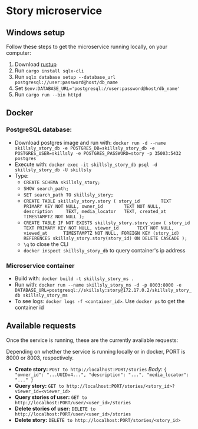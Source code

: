 # Story microservice

## Windows setup  

Follow these steps to get the microservice running locally, on your computer:  

1. Download [rustup](https://www.rust-lang.org/tools/install)
2. Run `cargo install sqlx-cli`
3. Run `sqlx database setup --database_url postgresql://user:password@host/db_name`
4. Set `$env:DATABASE_URL='postgresql://user:password@host/db_name'`
5. Run `cargo run --bin httpd`

## Docker

### PostgreSQL database:

- Download postgres image and run with: `docker run -d --name skillsly_story_db -e POSTGRES_DB=skillsly_story_db -e POSTGRES_USER=skillsly -e POSTGRES_PASSWORD=story -p 35003:5432 postgres`
- Execute with: `docker exec -it skillsly_story_db psql -d skillsly_story_db -U skillsly`
- Type:
  - `CREATE SCHEMA skillsly_story;`
  - `SHOW search_path;`
  - `SET search_path TO skillsly_story;`
  - `CREATE TABLE skillsly_story.story
    (
    story_id        TEXT PRIMARY KEY NOT NULL,
    owner_id        TEXT NOT NULL,
    description     TEXT,
    media_locator   TEXT,
    created_at      TIMESTAMPTZ NOT NULL
    );`
  - `CREATE TABLE IF NOT EXISTS skillsly_story.story_view
    (
    story_id        TEXT PRIMARY KEY NOT NULL,
    viewer_id       TEXT NOT NULL,
    viewed_at      TIMESTAMPTZ NOT NULL,
    FOREIGN KEY (story_id) REFERENCES skillsly_story.story(story_id)
    ON DELETE CASCADE
    );`
  - `\q` to close the CLI
  - `docker inspect skillsly_story_db` to query container's ip address

### Microservice container

- Build with: `docker build -t skillsly_story_ms .`
- Run with: `docker run --name skillsly_story_ms -d -p 8003:8000 -e DATABASE_URL=postgresql://skillsly:story@172.17.0.2/skillsly_story_db skillsly_story_ms`
- To see logs: `docker logs -f <container_id>`. Use `docker ps` to get the container id

## Available requests

Once the service is running, these are the currently available requests:

Depending on whether the service is running locally or in docker, PORT is 8000 or 8003, respectively.

- **Create story:** `POST to http://localhost:PORT/stories`
*Body:* `{ "owner_id": "...UUIDv4...", "description": "...", "media_locator": "..." }`
- **Query story:** `GET to http://localhost:PORT/stories/<story_id>?viewer_id=<viewer_id>`
- **Query stories of user:** `GET to http://localhost:PORT/user/<user_id>/stories`
- **Delete stories of user:** `DELETE to http://localhost:PORT/user/<user_id>/stories`
- **Delete story:** `DELETE to http://localhost:PORT/stories/<story_id>`
